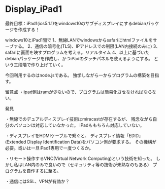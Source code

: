 # Display_iPad1
最終目標：iPad1(ios5.1.1)をwindows10のサブディスプレイにするdebianパッケージを作成する！

windows10とiPad1間で
1、無線LANでwindowsからsafariにhtmlファイルをサーブする。
2、通信の暗号化(TLS)、IPアドレスでの制限(LAN内接続のみに)
3、safariに画面を映すプログラムを考える。リアルタイム
4、以上に基づいたdebianパッケージを作成し、かつiPadのタッチパネルを使えるようにする。 
という三段階で作り上げていく。

今回利用するのはnode.jsである。
独学しながら一からプログラムの構築を目指す。

留意点
・ipad側はramが少ないので、プログラムは簡易化させなければならない。


発見

・無線でのデュアルディスプレイ技術はmiracastが存在するが、
残念ながら自分のパソコンは対応していなかった。
iPadももちろん対応していない。

・ディスプレイをHDMIケーブルで繋ぐと、
ディスプレイ情報「EDID」(Extended Display Identification Data)をパソコン側が要求する。
その機構が必要。或いは一旦iPad1専用で一度つくるか。

・リモート操作するVNC(Virtual Network Computing)という技術を知った。
しかし私はLAN内のみで良いので（セキュリティ等の技術が未熟なのもある）
プログラムを自作するに至る。

・通信にはSSL、VPNが有効か？
